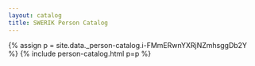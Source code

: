 ```yaml
---
layout: catalog
title: SWERIK Person Catalog
---
```

{% assign p = site.data._person-catalog.i-FMmERwnYXRjNZmhsggDb2Y %}
{% include person-catalog.html p=p %}

